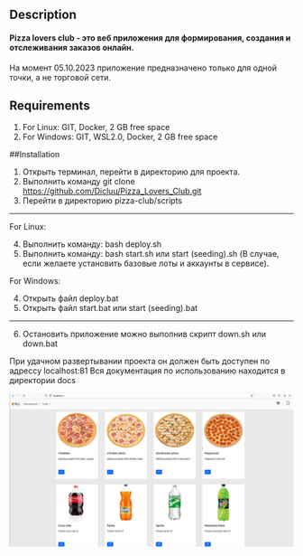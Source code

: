 ## Description
<h4>Pizza lovers club - это веб приложения для формирования, создания и отслеживания заказов онлайн.</h4>
На момент 05.10.2023 приложение предназначено только для одной точки, а не торговой сети.

## Requirements
1) For Linux: GIT, Docker, 2 GB free space
2) For Windows: GIT, WSL2.0, Docker, 2 GB free space

##Installation
1) Открыть терминал, перейти в директорию для проекта.
2) Выполнить команду git clone https://github.com/Dicluu/Pizza_Lovers_Club.git
3) Перейти в директорию pizza-club/scripts
   
<hr>
For Linux:

4) Выполнить команду: bash deploy.sh
5) Выполнить команду: bash start.sh или start (seeding).sh (В случае, если желаете установить базовые лоты и аккаунты в сервисе). 
   
For Windows:

4) Открыть файл deploy.bat
5) Открыть файл start.bat или start (seeding).bat
<hr>

6) Остановить приложение можно выполнив скрипт down.sh или down.bat

При удачном развертывании проекта он должен быть доступен по адрессу localhost:81
Вся документация по использованию находится в директории docs

<img src="docs/img/main.png">
